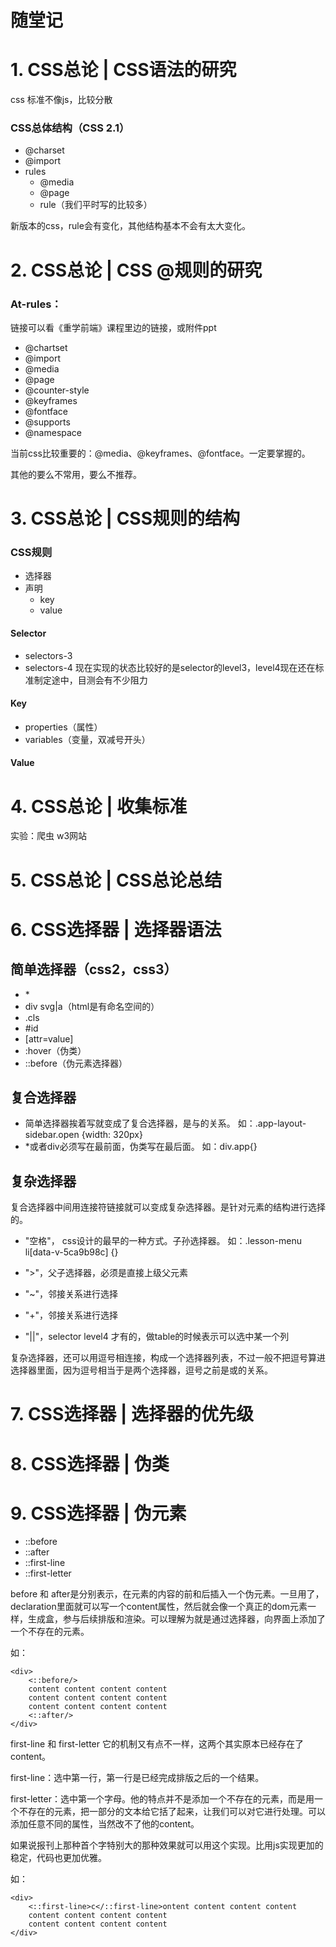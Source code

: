 # 随堂记

# 1. CSS总论 | CSS语法的研究

css 标准不像js，比较分散

### CSS总体结构（CSS 2.1）
- @charset
- @import
- rules
    - @media
    - @page
    - rule（我们平时写的比较多）

新版本的css，rule会有变化，其他结构基本不会有太大变化。

# 2. CSS总论 | CSS @规则的研究

### At-rules：

链接可以看《重学前端》课程里边的链接，或附件ppt

- @chartset
- @import
- @media
- @page
- @counter-style
- @keyframes
- @fontface
- @supports
- @namespace

当前css比较重要的：@media、@keyframes、@fontface。一定要掌握的。

其他的要么不常用，要么不推荐。

# 3. CSS总论 | CSS规则的结构

### CSS规则

- 选择器
- 声明
    - key
    - value

#### Selector
 - selectors-3
 - selectors-4
现在实现的状态比较好的是selector的level3，level4现在还在标准制定途中，目测会有不少阻力

#### Key
- properties（属性）
- variables（变量，双减号开头）
#### Value


# 4. CSS总论 | 收集标准

实验：爬虫 w3网站

# 5. CSS总论 | CSS总论总结

# 6. CSS选择器 | 选择器语法

## 简单选择器（css2，css3）

- \*
- div svg|a（html是有命名空间的）
- .cls
- #id
- [attr=value]
- :hover（伪类）
- ::before（伪元素选择器）

## 复合选择器

- 简单选择器挨着写就变成了复合选择器，是与的关系。
如：.app-layout-sidebar.open {width: 320px}
- *或者div必须写在最前面，伪类写在最后面。
如：div.app{}

## 复杂选择器

复合选择器中间用连接符链接就可以变成复杂选择器。是针对元素的结构进行选择的。

- "空格"， css设计的最早的一种方式。子孙选择器。
如：.lesson-menu li[data-v-5ca9b98c] {}

- ">"，父子选择器，必须是直接上级父元素
- "~"，邻接关系进行选择
- "+"，邻接关系进行选择
- "||"，selector level4 才有的，做table的时候表示可以选中某一个列

复杂选择器，还可以用逗号相连接，构成一个选择器列表，不过一般不把逗号算进选择器里面，因为逗号相当于是两个选择器，逗号之前是或的关系。


# 7. CSS选择器 | 选择器的优先级

# 8. CSS选择器 | 伪类

# 9. CSS选择器 | 伪元素

- ::before
- ::after
- ::first-line
- ::first-letter

before 和 after是分别表示，在元素的内容的前和后插入一个伪元素。一旦用了，declaration里面就可以写一个content属性，然后就会像一个真正的dom元素一样，生成盒，参与后续排版和渲染。可以理解为就是通过选择器，向界面上添加了一个不存在的元素。

如：

    <div>
        <::before/>
        content content content content
        content content content content
        content content content content
        <::after/>
    </div>

first-line 和 first-letter 它的机制又有点不一样，这两个其实原本已经存在了content。

first-line：选中第一行，第一行是已经完成排版之后的一个结果。

first-letter：选中第一个字母。他的特点并不是添加一个不存在的元素，而是用一个不存在的元素，把一部分的文本给它括了起来，让我们可以对它进行处理。可以添加任意不同的属性，当然改不了他的content。

如果说报刊上那种首个字特别大的那种效果就可以用这个实现。比用js实现更加的稳定，代码也更加优雅。

如：

    <div>
        <::first-line>c</::first-line>ontent content content content
        content content content content
        content content content content
    </div>
